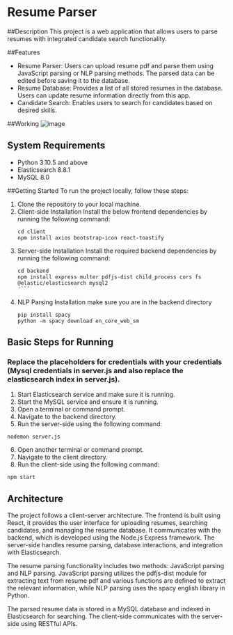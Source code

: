 # Resume Parser

##Description
This project is a web application that allows users to parse resumes with integrated candidate search functionality. 

##Features

* Resume Parser: Users can upload resume pdf and parse them using JavaScript parsing or NLP parsing methods. The parsed data can be edited before saving it to the database.
* Resume Database: Provides a list of all stored resumes in the database. Users can update resume information directly from this app.
* Candidate Search: Enables users to search for candidates based on desired skills.

##Working
![image](https://github.com/Info-Origin/InfoElasticSearch/assets/57308428/1a27ca39-88c2-4a6f-8b79-e815c940869d)


## System Requirements

* Python 3.10.5 and above
* Elasticsearch 8.8.1
* MySQL 8.0

##Getting Started
To run the project locally, follow these steps:
1. Clone the repository to your local machine.
2. Client-side Installation
Install the below frontend dependencies by running the following command:
   ```
   cd client
   npm install axios bootstrap-icon react-toastify 
   ```
3. Server-side Installation
   Install the required backend dependencies by running the following command:
   ```
   cd backend
   npm install express multer pdfjs-dist child_process cors fs @elastic/elasticsearch mysql2
   '```
4. NLP Parsing Installation
   make sure you are in the backend directory
   ```
   pip install spacy
   python -m spacy download en_core_web_sm
   ```

## Basic Steps for Running
### Replace the placeholders for credentials with your credentials (Mysql credentials in server.js and also replace the elasticsearch index in server.js).
1. Start Elasticsearch service and make sure it is running.
2. Start the MySQL service and ensure it is running.
3. Open a terminal or command prompt.
4. Navigate to the backend directory.
5. Run the server-side using the following command:

```
nodemon server.js
```

6. Open another terminal or command prompt.
7. Navigate to the client directory.
8. Run the client-side using the following command:

```
npm start
```

## Architecture

The project follows a client-server architecture. The frontend is built using React, it provides the user interface for uploading resumes, searching candidates, and managing the resume database. It communicates with the backend, which is developed using the Node.js Express framework. The server-side handles resume parsing, database interactions, and integration with Elasticsearch.

The resume parsing functionality includes two methods: JavaScript parsing and NLP parsing. JavaScript parsing utilizes the pdfjs-dist module for extracting text from resume pdf and various functions are defined to extract the relevant information, while NLP parsing uses the spacy english library in Python.

The parsed resume data is stored in a MySQL database and indexed in Elasticsearch for searching. The client-side communicates with the server-side using RESTful APIs.








